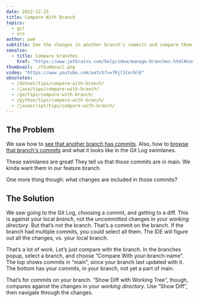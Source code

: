 ```yaml
---
date: 2022-12-15
title: Compare With Branch
topics:
  - git
  - vcs
author: pwe
subtitle: See the changes in another branch's commits and compare them with your branch.
seealso:
  - title: Compare branches
    href: "https://www.jetbrains.com/help/idea/manage-branches.html#compare_branches"
thumbnail: ./thumbnail.png
video: "https://www.youtube.com/watch?v=7Rjl1Cerbl0"
obsoletes:
  - /dotnet/tips/compare-with-branch/
  - /java/tips/compare-with-branch/
  - /go/tips/compare-with-branch/
  - /python/tips/compare-with-branch/
  - /javascript/tips/compare-with-branch/
---
```


## The Problem

We saw how to [see that another branch has commits](../see-unsynced-commits).
Also, how to [browse that branch's commits](../browse-branch-commits) and what it looks like in the Git Log swimlanes.

These swimlanes are great!
They tell us that those commits are in main.
We kinda want them in our feature branch.

One more thing though: what changes are included in those commits?

## The Solution

We saw going to the Git Log, choosing a commit, and getting to a diff.
This is against your local _branch_, not the uncommitted changes in your _working directory_.
But that’s not the branch.
That’s a commit on the branch.
If the branch had multiple commits, you could select all them.
The IDE will figure out all the changes, vs. your local branch.

That’s a lot of work.
Let’s just compare with the branch.
In the branches popup, select a branch, and choose “Compare With your-branch-name”.
The top shows commits in “main”, since your branch last updated with it.
The bottom has your commits, in your branch, not yet a part of main.

That’s for _commits_ on your branch.
“Show Diff with Working Tree”, though, compares against the changes in your _working directory_.
Use “Show Diff”, then navigate through the changes.
